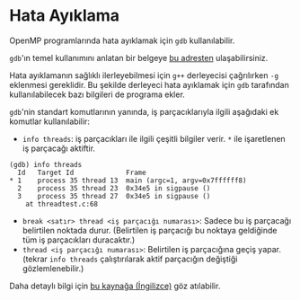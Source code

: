 # Hata Ayıklama

OpenMP programlarında hata ayıklamak için `gdb` kullanılabilir.

`gdb`'ın temel kullanımını anlatan bir belgeye [bu adresten](http://www.belgeler.org/howto/gdb-NASIL.html) ulaşabilirsiniz.

Hata ayıklamanın sağlıklı ilerleyebilmesi için `g++` derleyecisi çağrılırken `-g` eklenmesi gereklidir. Bu şekilde derleyeci hata ayıklamak için `gdb` tarafından kullanılabilecek bazı bilgileri de programa ekler.

`gdb`'nin standart komutlarının yanında, iş parçacıklarıyla ilgili aşağıdaki ek komutlar kullanılabilir:

- `info threads`: iş parçacıkları ile ilgili çeşitli bilgiler verir. `*` ile işaretlenen iş parçacağı aktiftir.

```
(gdb) info threads
  Id   Target Id             Frame
* 1    process 35 thread 13  main (argc=1, argv=0x7ffffff8)
  2    process 35 thread 23  0x34e5 in sigpause ()
  3    process 35 thread 27  0x34e5 in sigpause ()
    at threadtest.c:68
```

- `break <satır> thread <iş parçacığı numarası>`: Sadece bu iş parçacağı belirtilen noktada durur. (Belirtilen iş parçacığı bu noktaya geldiğinde tüm iş parçacıkları duracaktır.)
- `thread <iş parçacığı numarası>`: Belirtilen iş parçacığına geçiş yapar. (tekrar `info threads` çalıştırılarak aktif parçacığın değiştiği gözlemlenebilir.)


Daha detaylı bilgi için [bu kaynağa (İngilizce)](https://sourceware.org/gdb/onlinedocs/gdb/Threads.html) göz atılabilir.